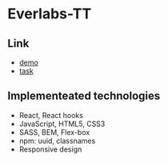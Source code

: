 # Everlabs-TT

## Link
- [demo](https://Vadym-Mishchenko.github.io/everlabs-tt/)
- [task](https://drive.google.com/file/d/1RMhJnLr2rS16Fr7o889XCbkPdMnovLlt/view)

## Implementeated technologies
- React, React hooks
- JavaScript, HTML5, CSS3
- SASS, BEM, Flex-box
- npm: uuid, classnames
- Responsive design
